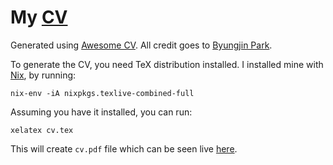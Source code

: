 # My [CV](https://nikitavoloboev.xyz/cv.pdf)
Generated using [Awesome CV](https://github.com/posquit0/Awesome-CV#readme). All credit goes to [Byungjin Park](https://github.com/posquit0).

To generate the CV, you need TeX distribution installed. I installed mine with [Nix](https://nixos.org/nix/), by running:

`nix-env -iA nixpkgs.texlive-combined-full`

Assuming you have it installed, you can run:

`xelatex cv.tex`

This will create `cv.pdf` file which can be seen live [here](https://nikitavoloboev.xyz/cv.pdf).